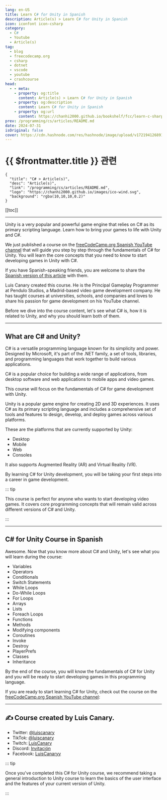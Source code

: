 ```yaml
---
lang: en-US
title: Learn C# for Unity in Spanish
description: Article(s) > Learn C# for Unity in Spanish
icon: iconfont icon-csharp
category: 
  - C#
  - Youtube
  - Article(s)
tag: 
  - blog
  - freecodecamp.org
  - csharp
  - dotnet
  - vscode
  - youtube
  - crashcourse
head:
  - - meta:
    - property: og:title
      content: Article(s) > Learn C# for Unity in Spanish
    - property: og:description
      content: Learn C# for Unity in Spanish
    - property: og:url
      content: https://chanhi2000.github.io/bookshelf/fcc/learn-c-sharp-for-unity-in-spanish.html
prev: /programming/cs/articles/README.md
date: 2024-07-31
isOriginal: false
cover: https://cdn.hashnode.com/res/hashnode/image/upload/v1721941268910/09976618-e1f9-4e50-8815-42b01933d56f.png
---
```


# {{ $frontmatter.title }} 관련

```component VPCard
{
  "title": "C# > Article(s)",
  "desc": "Article(s)",
  "link": "/programming/cs/articles/README.md",
  "logo": "https://chanhi2000.github.io/images/ico-wind.svg",
  "background": "rgba(10,10,10,0.2)"
}
```

[[toc]]

---

<SiteInfo
  name="Learn C# for Unity in Spanish"
  desc="Unity is a very popular and powerful game engine that relies on C# as its primary scripting language. Learn how to bring your games to life with Unity and C#. We just published a course on the freeCodeCamp.org Spanish YouTube channel that will guide ..."
  url="https://freecodecamp.org/news/learn-c-sharp-for-unity-in-spanish/"
  logo="https://cdn.freecodecamp.org/universal/favicons/favicon.ico"
  preview="https://cdn.hashnode.com/res/hashnode/image/upload/v1721941268910/09976618-e1f9-4e50-8815-42b01933d56f.png"/>

Unity is a very popular and powerful game engine that relies on C# as its primary scripting language. Learn how to bring your games to life with Unity and C#.

We just published a course on the [<FontIcon icon="fa-brands fa-youtube"/>freeCodeCamp.org Spanish YouTube channel](https://youtube.com/@freecodecampespanol) that will guide you step by step through the fundamentals of C# for Unity. You will learn the core concepts that you need to know to start developing games in Unity with C#.

If you have Spanish-speaking friends, you are welcome to share the [<FontIcon icon="fa-brands fa-free-code-camp"/>Spanish version of this article](https://freecodecamp.org/espanol/news/aprende-c-sharp-para-unity-curso-desde-cero/) with them.

Luis Canary created this course. He is the Principal Gameplay Programmer at Pendulo Studios, a Madrid-based video game development company. He has taught courses at universities, schools, and companies and loves to share his passion for game development on his YouTube channel.

Before we dive into the course content, let's see what C# is, how it is related to Unity, and why you should learn both of them.

---

## What are C# and Unity?

C# is a versatile programming language known for its simplicity and power. Designed by Microsoft, it's part of the .NET family, a set of tools, libraries, and programming languages that work together to build various applications.

C# is a popular choice for building a wide range of applications, from desktop software and web applications to mobile apps and video games.

This course will focus on the fundamentals of C# for game development with Unity.

Unity is a popular game engine for creating 2D and 3D experiences. It uses C# as its primary scripting language and includes a comprehensive set of tools and features to design, develop, and deploy games across various platforms.

These are the platforms that are currently supported by Unity:

- Desktop
- Mobile
- Web
- Consoles

It also supports Augmented Reality (AR) and Virtual Reality (VR).

By learning C# for Unity development, you will be taking your first steps into a career in game development.

::: tip

This course is perfect for anyone who wants to start developing video games. It covers core programming concepts that will remain valid across different versions of C# and Unity.

:::

---

## C# for Unity Course in Spanish

Awesome. Now that you know more about C# and Unity, let's see what you will learn during the course:

- Variables
- Operators
- Conditionals
- Switch Statements
- While Loops
- Do-While Loops
- For Loops
- Arrays
- Lists
- Foreach Loops
- Functions
- Methods
- Modifying components
- Coroutines
- Invoke
- Destroy
- PlayerPrefs
- Classes
- Inheritance

By the end of the course, you will know the fundamentals of C# for Unity and you will be ready to start developing games in this programming language.

If you are ready to start learning C# for Unity, check out the course on the [<FontIcon icon="fa-brands fa-youtube"/>freeCodeCamp.org Spanish YouTube channel](https://youtu.be/Wa5Wcb2AW28):

<VidStack src="youtube/Wa5Wcb2AW28" />

---

## ✍️ Course created by Luis Canary.

<SiteInfo
  name="LuisCanary"
  desc="Los VIDEOJUEGOS son mi PASION!! 💖 En este canal aprenderás a crear tus propios Videojuegos con Unity, Unreal Engine y Godot a través de tutoriales prácticos..."
  url="https://youtube.com/@LuisCanary"
  logo="https://youtube.com/s/desktop/4905988d/img/favicon_144x144.png"
  preview="https://yt3.googleusercontent.com/ytc/AIdro_kIWmTAS1JMgPrHA-Zxbmty4F1MHuey2h-Dr8qZTMOoi10=s900-c-k-c0x00ffffff-no-rj"/>

<SiteInfo
  name="LuisCanary(@luiscanary_) • Instagram 사진 및 동영상"
  desc="팔로워 977명, 팔로잉 38명, 게시물 45개 - LuisCanary(@luiscanary_)님의 Instagram 사진 및 동영상 보기"
  url="https://instagram.com/luiscanary_/"
  logo="https://static.cdninstagram.com/rsrc.php/v3/yG/r/De-Dwpd5CHc.png"
  preview="https://scontent-gmp1-1.cdninstagram.com/v/t51.2885-19/300993028_821528092548609_7009850939587285114_n.jpg?stp=dst-jpg_s100x100&_nc_cat=111&ccb=1-7&_nc_sid=3fd06f&_nc_ohc=S1-pCCVUR_cQ7kNvgHkOyiz&_nc_ht=scontent-gmp1-1.cdninstagram.com&oh=00_AYCX_MlpqvgD4nyVrIZAaLFh6wOakmi27m0hHMZOUQnAog&oe=66B09EEE"/>

- Twitter: [@luiscanary](https://x.com/luiscanary)
- TikTok: [@luiscanary](https://tiktok.com/@luiscanary?lang=es)
- Twitch: [LuisCanary](https://twitch.tv/luiscanary)
- Discord: [Invitación](https://discord.com/invite/BEQ2UZY)
- Facebook: [LuisCanaryy](https://facebook.com/LuisCanaryy/)

::: tip

Once you've completed this C# for Unity course, we recommend taking a general introduction to Unity course to learn the basics of the user interface and the features of your current version of Unity.

:::

